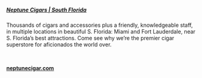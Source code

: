 ##### [Neptune Cigars | South Florida](//www.neptunecigar.com)

Thousands of cigars and accessories plus a friendly, knowledgeable staff, in multiple locations in beautiful S. Florida: Miami and Fort Lauderdale, near S. Florida’s best attractions. Come see why we’re the premier cigar superstore for aficionados the world over.

&nbsp;

[**neptunecigar.com**](//www.neptunecigar.com)
